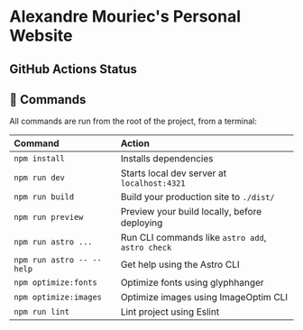 # Alexandre Mouriec's Personal Website

## GitHub Actions Status

## 🧞 Commands

All commands are run from the root of the project, from a terminal:

| Command                     | Action                                                          |
| :-------------------------- | :-------------------------------------------------------------- |
| `npm install`               | Installs dependencies                                           |
| `npm run dev`               | Starts local dev server at `localhost:4321`                     |
| `npm run build`             | Build your production site to `./dist/`                         |
| `npm run preview`           | Preview your build locally, before deploying                    |
| `npm run astro ...`         | Run CLI commands like `astro add`, `astro check`                |
| `npm run astro -- --help`   | Get help using the Astro CLI                                    |
| `npm optimize:fonts`        | Optimize fonts using glyphhanger                                |
| `npm optimize:images`       | Optimize images using ImageOptim CLI                            |
| `npm run lint`              | Lint project using Eslint                                       |
